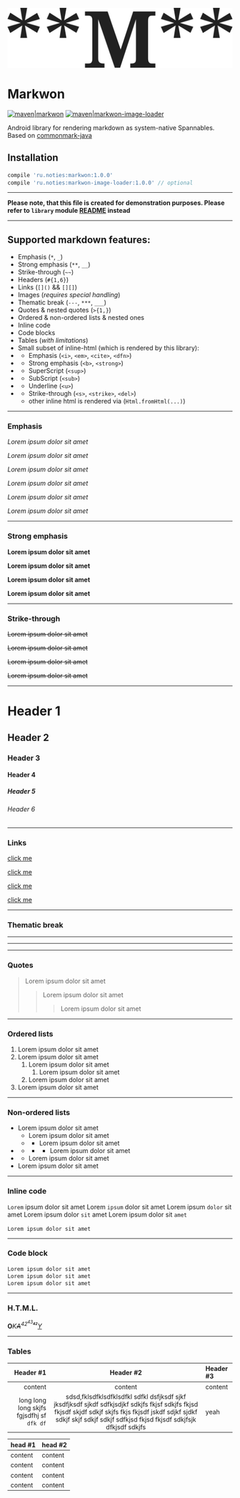 ![logo](./art/markwon_logo.png)

# Markwon

[![maven|markwon](https://img.shields.io/maven-central/v/ru.noties/markwon.svg?label=maven%7Cmarkwon)](http://search.maven.org/#search|ga|1|g%3A%22ru.noties%22%20AND%20a%3A%markwon%22)
[![maven|markwon-image-loader](https://img.shields.io/maven-central/v/ru.noties/markwon.svg?label=maven%7Cmarkwon-image-loader)](http://search.maven.org/#search|ga|1|g%3A%22ru.noties%22%20AND%20a%3A%markwon%22)

Android library for rendering markdown as system-native Spannables. Based on [commonmark-java][commonmark-java]

## Installation
```groovy
compile 'ru.noties:markwon:1.0.0'
compile 'ru.noties:markwon-image-loader:1.0.0' // optional
```

---

**Please note, that this file is created for demonstration purposes. Please refer to `library` module [README][library] instead**

---

## Supported markdown features:
* Emphasis (`*`, `_`)
* Strong emphasis (`**`, `__`)
* Strike-through (`~~`)
* Headers (`#{1,6}`)
* Links (`[]()` && `[][]`)
* Images (_requires special handling_)
* Thematic break (`---`, `***`, `___`)
* Quotes & nested quotes (`>{1,}`)
* Ordered & non-ordered lists & nested ones
* Inline code
* Code blocks
* Tables (*with limitations*)
* Small subset of inline-html (which is rendered by this library):
* * Emphasis (`<i>`, `<em>`, `<cite>`, `<dfn>`)
* * Strong emphasis (`<b>`, `<strong>`)
* * SuperScript (`<sup>`)
* * SubScript (`<sub>`)
* * Underline (`<u>`)
* * Strike-through (`<s>`, `<strike>`, `<del>`)
  * other inline html is rendered via (`Html.fromHtml(...)`)


---


### Emphasis

*Lorem ipsum dolor sit amet*

_Lorem ipsum dolor sit amet_

<i>Lorem ipsum dolor sit amet</i>

<em>Lorem ipsum dolor sit amet</em>

<cite>Lorem ipsum dolor sit amet</cite>

<dfn>Lorem ipsum dolor sit amet</dfn>


---


### Strong emphasis

**Lorem ipsum dolor sit amet**

__Lorem ipsum dolor sit amet__

<b>Lorem ipsum dolor sit amet</b>

<strong>Lorem ipsum dolor sit amet</strong>


---


### Strike-through

~~Lorem ipsum dolor sit amet~~

<s>Lorem ipsum dolor sit amet</s>

<strike>Lorem ipsum dolor sit amet</strike>

<del>Lorem ipsum dolor sit amet</del>


---
# Header 1
## Header 2
### Header 3
#### Header 4
##### Header 5
###### Header 6
---


### Links

[click me](https://github.com)

[click me][1]

[click me][github]

<a href="https://github.com">click me</a>

---


### Thematic break
---
***
___


### Quotes
> Lorem ipsum dolor sit amet
>> Lorem ipsum dolor sit amet
>>> Lorem ipsum dolor sit amet


---


### Ordered lists
1. Lorem ipsum dolor sit amet
2. Lorem ipsum dolor sit amet
   1. Lorem ipsum dolor sit amet
      1. Lorem ipsum dolor sit amet
   2. Lorem ipsum dolor sit amet
3. Lorem ipsum dolor sit amet


---


### Non-ordered lists
* Lorem ipsum dolor sit amet
   * Lorem ipsum dolor sit amet
   * * Lorem ipsum dolor sit amet
*  * * * Lorem ipsum dolor sit amet
* * Lorem ipsum dolor sit amet
* Lorem ipsum dolor sit amet


---


### Inline code
`Lorem` ipsum dolor sit amet
Lorem `ipsum` dolor sit amet
Lorem ipsum `dolor` sit amet
Lorem ipsum dolor `sit` amet
Lorem ipsum dolor sit `amet`

`Lorem ipsum dolor sit amet`


---


### Code block
```
Lorem ipsum dolor sit amet
Lorem ipsum dolor sit amet
Lorem ipsum dolor sit amet
```

---


### H.T.M.L.
<b>O</b><i>K<s>A</s><sup>42<sup>43<sub><b>42</b></sub></sup></sup><u>Y</u></i>


---


### Tables
Header #1 | Header #2 | Header #3
---: | :---: | :---
content | content | content
long long long skjfs fgjsdfhj sf `dfk df` | sdsd,fklsdfklsdfklsdfkl sdfkl dsfjksdf sjkf jksdfjksdf sjkdf sdfkjsdjkf sdkjfs fkjsf sdkjfs fkjsd fkjsdf skjdf sdkjf skjfs fkjs fkjsdf jskdf sdjkf sjdkf sdkjf skjf sdkjf sdkjf sdfkjsd fkjsd fkjsdf sdkjfsjk dfkjsdf sdkjfs | yeah


|head #1| head #2|
|---|---|
| content | content |
| content | content |
| content | content |
| content | content |


[1]: https://github.com
[github]: https://github.com

[commonmark-java]: https://github.com/atlassian/commonmark-java/blob/master/README.md
[library]: https://github.com/noties/Markwon/blob/master/library/README.md